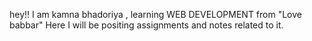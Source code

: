 hey!! I am kamna bhadoriya , learning WEB DEVELOPMENT from "Love babbar"
Here I will be positing assignments and notes related to it.
